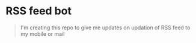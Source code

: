 # RSS feed bot 

> I'm creating this repo to give me updates on updation of RSS feed to my mobile or mail